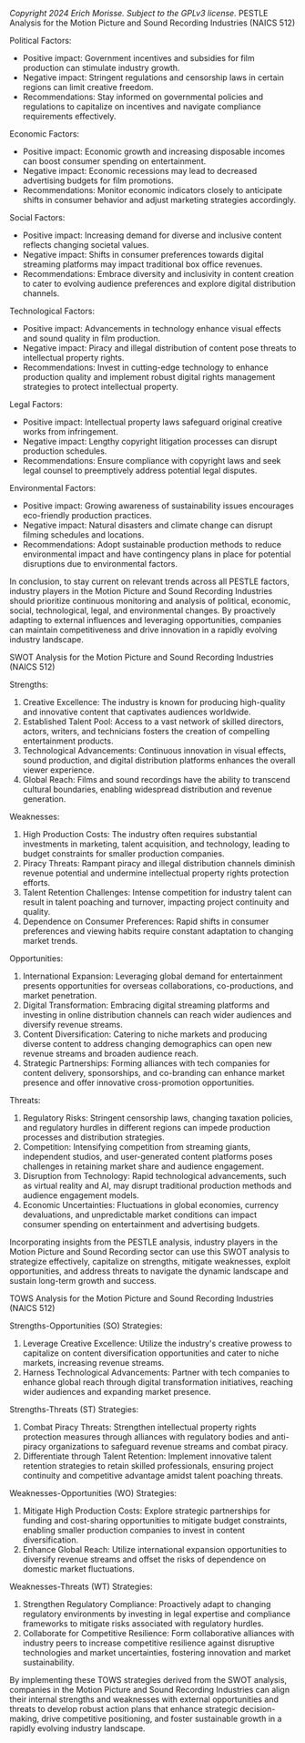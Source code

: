 *Copyright 2024 Erich Morisse.  Subject to the GPLv3 license.*
PESTLE Analysis for the Motion Picture and Sound Recording Industries (NAICS 512)

Political Factors:
- Positive impact: Government incentives and subsidies for film production can stimulate industry growth.
- Negative impact: Stringent regulations and censorship laws in certain regions can limit creative freedom.
- Recommendations: Stay informed on governmental policies and regulations to capitalize on incentives and navigate compliance requirements effectively.

Economic Factors:
- Positive impact: Economic growth and increasing disposable incomes can boost consumer spending on entertainment.
- Negative impact: Economic recessions may lead to decreased advertising budgets for film promotions.
- Recommendations: Monitor economic indicators closely to anticipate shifts in consumer behavior and adjust marketing strategies accordingly.

Social Factors:
- Positive impact: Increasing demand for diverse and inclusive content reflects changing societal values.
- Negative impact: Shifts in consumer preferences towards digital streaming platforms may impact traditional box office revenues.
- Recommendations: Embrace diversity and inclusivity in content creation to cater to evolving audience preferences and explore digital distribution channels.

Technological Factors:
- Positive impact: Advancements in technology enhance visual effects and sound quality in film production.
- Negative impact: Piracy and illegal distribution of content pose threats to intellectual property rights.
- Recommendations: Invest in cutting-edge technology to enhance production quality and implement robust digital rights management strategies to protect intellectual property.

Legal Factors:
- Positive impact: Intellectual property laws safeguard original creative works from infringement.
- Negative impact: Lengthy copyright litigation processes can disrupt production schedules.
- Recommendations: Ensure compliance with copyright laws and seek legal counsel to preemptively address potential legal disputes.

Environmental Factors:
- Positive impact: Growing awareness of sustainability issues encourages eco-friendly production practices.
- Negative impact: Natural disasters and climate change can disrupt filming schedules and locations.
- Recommendations: Adopt sustainable production methods to reduce environmental impact and have contingency plans in place for potential disruptions due to environmental factors.

In conclusion, to stay current on relevant trends across all PESTLE factors, industry players in the Motion Picture and Sound Recording Industries should prioritize continuous monitoring and analysis of political, economic, social, technological, legal, and environmental changes. By proactively adapting to external influences and leveraging opportunities, companies can maintain competitiveness and drive innovation in a rapidly evolving industry landscape.

SWOT Analysis for the Motion Picture and Sound Recording Industries (NAICS 512)

Strengths:
1. Creative Excellence: The industry is known for producing high-quality and innovative content that captivates audiences worldwide.
2. Established Talent Pool: Access to a vast network of skilled directors, actors, writers, and technicians fosters the creation of compelling entertainment products.
3. Technological Advancements: Continuous innovation in visual effects, sound production, and digital distribution platforms enhances the overall viewer experience.
4. Global Reach: Films and sound recordings have the ability to transcend cultural boundaries, enabling widespread distribution and revenue generation.

Weaknesses:
1. High Production Costs: The industry often requires substantial investments in marketing, talent acquisition, and technology, leading to budget constraints for smaller production companies.
2. Piracy Threats: Rampant piracy and illegal distribution channels diminish revenue potential and undermine intellectual property rights protection efforts.
3. Talent Retention Challenges: Intense competition for industry talent can result in talent poaching and turnover, impacting project continuity and quality.
4. Dependence on Consumer Preferences: Rapid shifts in consumer preferences and viewing habits require constant adaptation to changing market trends.

Opportunities:
1. International Expansion: Leveraging global demand for entertainment presents opportunities for overseas collaborations, co-productions, and market penetration.
2. Digital Transformation: Embracing digital streaming platforms and investing in online distribution channels can reach wider audiences and diversify revenue streams.
3. Content Diversification: Catering to niche markets and producing diverse content to address changing demographics can open new revenue streams and broaden audience reach.
4. Strategic Partnerships: Forming alliances with tech companies for content delivery, sponsorships, and co-branding can enhance market presence and offer innovative cross-promotion opportunities.

Threats:
1. Regulatory Risks: Stringent censorship laws, changing taxation policies, and regulatory hurdles in different regions can impede production processes and distribution strategies.
2. Competition: Intensifying competition from streaming giants, independent studios, and user-generated content platforms poses challenges in retaining market share and audience engagement.
3. Disruption from Technology: Rapid technological advancements, such as virtual reality and AI, may disrupt traditional production methods and audience engagement models.
4. Economic Uncertainties: Fluctuations in global economies, currency devaluations, and unpredictable market conditions can impact consumer spending on entertainment and advertising budgets.

Incorporating insights from the PESTLE analysis, industry players in the Motion Picture and Sound Recording sector can use this SWOT analysis to strategize effectively, capitalize on strengths, mitigate weaknesses, exploit opportunities, and address threats to navigate the dynamic landscape and sustain long-term growth and success.

TOWS Analysis for the Motion Picture and Sound Recording Industries (NAICS 512)

Strengths-Opportunities (SO) Strategies:
1. Leverage Creative Excellence: Utilize the industry's creative prowess to capitalize on content diversification opportunities and cater to niche markets, increasing revenue streams.
2. Harness Technological Advancements: Partner with tech companies to enhance global reach through digital transformation initiatives, reaching wider audiences and expanding market presence.

Strengths-Threats (ST) Strategies:
1. Combat Piracy Threats: Strengthen intellectual property rights protection measures through alliances with regulatory bodies and anti-piracy organizations to safeguard revenue streams and combat piracy.
2. Differentiate through Talent Retention: Implement innovative talent retention strategies to retain skilled professionals, ensuring project continuity and competitive advantage amidst talent poaching threats.

Weaknesses-Opportunities (WO) Strategies:
1. Mitigate High Production Costs: Explore strategic partnerships for funding and cost-sharing opportunities to mitigate budget constraints, enabling smaller production companies to invest in content diversification.
2. Enhance Global Reach: Utilize international expansion opportunities to diversify revenue streams and offset the risks of dependence on domestic market fluctuations.

Weaknesses-Threats (WT) Strategies:
1. Strengthen Regulatory Compliance: Proactively adapt to changing regulatory environments by investing in legal expertise and compliance frameworks to mitigate risks associated with regulatory hurdles.
2. Collaborate for Competitive Resilience: Form collaborative alliances with industry peers to increase competitive resilience against disruptive technologies and market uncertainties, fostering innovation and market sustainability.

By implementing these TOWS strategies derived from the SWOT analysis, companies in the Motion Picture and Sound Recording Industries can align their internal strengths and weaknesses with external opportunities and threats to develop robust action plans that enhance strategic decision-making, drive competitive positioning, and foster sustainable growth in a rapidly evolving industry landscape.

